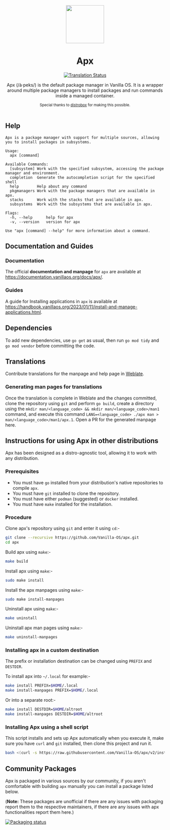 <div align="center">
  <img src="apx-logo.png" height="120">
  <h1 align="center">Apx</h1>

[![Translation Status][weblate-image]][weblate-url]

[weblate-url]: https://hosted.weblate.org/engage/vanilla-os/
[weblate-image]: https://hosted.weblate.org/widgets/vanilla-os/-/apx/svg-badge.svg
[repology-url]: https://repology.org/project/apx-package-manager/versions
[repology-image]: https://repology.org/badge/vertical-allrepos/apx-package-manager.svg

  <p align="center">Apx (/à·peks/) is the default package manager in Vanilla OS. It is a wrapper around multiple package managers to install packages and run commands inside a managed container.</p>
  <small>Special thanks to <a href="https://github.com/89luca89/distrobox">distrobox</a> for making this possible.</small>
</div>

<br/>

## Help

```
Apx is a package manager with support for multiple sources, allowing you to install packages in subsystems.

Usage:
  apx [command]

Available Commands:
  [subsystem] Work with the specified subsystem, accessing the package manager and environment.
  completion  Generate the autocompletion script for the specified shell
  help        Help about any command
  pkgmanagers Work with the package managers that are available in apx.
  stacks      Work with the stacks that are available in apx.
  subsystems  Work with the subsystems that are available in apx.

Flags:
  -h, --help      help for apx
  -v, --version   version for apx

Use "apx [command] --help" for more information about a command.
```

## Documentation and Guides

### Documentation

The official **documentation and manpage** for `apx` are available at <https://documentation.vanillaos.org/docs/apx/>.

### Guides

A guide for Installing applications in `apx` is available at <https://handbook.vanillaos.org/2023/01/11/install-and-manage-applications.html>.

## Dependencies

To add new dependencies, use `go get` as usual, then run `go mod tidy` and `go mod vendor` before committing the code.

## Translations

Contribute translations for the manpage and help page in [Weblate](https://hosted.weblate.org/projects/vanilla-os/apx).

### Generating man pages for translations

Once the translation is complete in Weblate and the changes committed, clone the repository using `git` and perform `go build`, create a directory using the `mkdir man/<language_code> && mkdir man/<language_code>/man1` command, and execute this command `LANG=<language_code> ./apx man > man/<language_code>/man1/apx.1`. Open a PR for the generated manpage here.

## Instructions for using Apx in other distributions

Apx has been designed as a distro-agnostic tool, allowing it to work with any distribution.

### Prerequisites

- You must have `go` installed from your distribution's native repositories to compile `apx`.
- You must have `git` installed to clone the repository.
- You must have either `podman` (suggested) or `docker` installed.
- You must have `make` installed for the installation.

### Procedure

Clone apx's repository using `git` and enter it using `cd`:-

``` bash
git clone --recursive https://github.com/Vanilla-OS/apx.git
cd apx
```

Build apx using `make`:-

``` bash
make build
```

Install apx using `make`:-

``` bash
sudo make install
```

Install the apx manpages using `make`:-

``` bash
sudo make install-manpages
```

Uninstall apx using `make`:-

```bash
make uninstall
```

Uninstall apx man pages using `make`:-

```bash
make uninstall-manpages
```

### Installing apx in a custom destination

The prefix or installation destination can be changed using `PREFIX` and `DESTDIR`.

To install apx into `~/.local` for example:-

``` bash
make install PREFIX=$HOME/.local
make install-manpages PREFIX=$HOME/.local
```

Or into a separate root:-

``` bash
make install DESTDIR=$HOME/altroot
make install-manpages DESTDIR=$HOME/altroot
```


### Installing Apx using a shell script

This script installs and sets up Apx automatically when you execute it, make sure you have  `curl` and `git` installed, then clone this project and run it.

```bash
bash <(curl -s https://raw.githubusercontent.com/Vanilla-OS/apx/v2/install.sh)
```

## Community Packages

Apx is packaged in various sources by our community, if you aren't comfortable with building `apx` manually you can install a package listed below.

(**Note:** These packages are unofficial if there are any issues with packaging report them to the respective maintainers, if there are any issues with apx functionalities report them here.)

[![Packaging status][repology-image]][repology-url]
